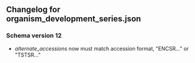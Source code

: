 ## Changelog for organism_development_series.json

### Schema version 12

* *alternate_accessions* now must match accession format, "ENCSR..." or "TSTSR..."

